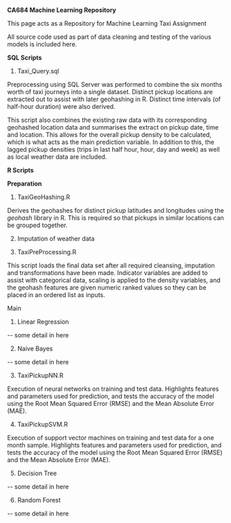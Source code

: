 <b>CA684 Machine Learning Repository</b>

This page acts as a Repository for Machine Learning Taxi Assignment

All source code used as part of data cleaning and testing of the various models is included here.

<b>SQL Scripts</b>
1. Taxi_Query.sql

Preprocessing using SQL Server was performed to combine the six months worth of taxi journeys into a single dataset. 
Distinct pickup locations are extracted out to assist with later geohashing in R. Distinct time intervals (of half-hour duration) were also derived.

This script also combines the existing raw data with its corresponding geohashed location data and summarises the extract on pickup date, time and location. This allows for the overall pickup density to be calculated, which is what acts as the main prediction variable. In addition to this, the lagged pickup densities (trips in last half hour, hour, day and week) as well as local weather data are included.

<b>R Scripts</b>

<b>Preparation</b>

1. TaxiGeoHashing.R

Derives the geohashes for distinct pickup latitudes and longitudes using the <i>geohash</i> library in R. This is required so that pickups in similar locations can be grouped together.

2. Imputation of weather data

3. TaxiPreProcessing.R

This script loads the final data set after all required cleansing, imputation and transformations have been made. Indicator variables are added to assist with categorical data, scaling is applied to the density variables, and the geohash features are given numeric ranked values so they can be placed in an ordered list as inputs.

Main
1. Linear Regression

-- some detail in here

2. Naive Bayes

-- some detail in here

3. TaxiPickupNN.R

Execution of neural networks on training and test data. Highlights features and parameters used for prediction, and tests the accuracy of the model using the Root Mean Squared Error (RMSE) and the Mean Absolute Error (MAE).

4. TaxiPickupSVM.R

Execution of support vector machines on training and test data for a one month sample. Highlights features and parameters used for prediction, and tests the accuracy of the model using the Root Mean Squared Error (RMSE) and the Mean Absolute Error (MAE).

5. Decision Tree

-- some detail in here

6. Random Forest

-- some detail in here
